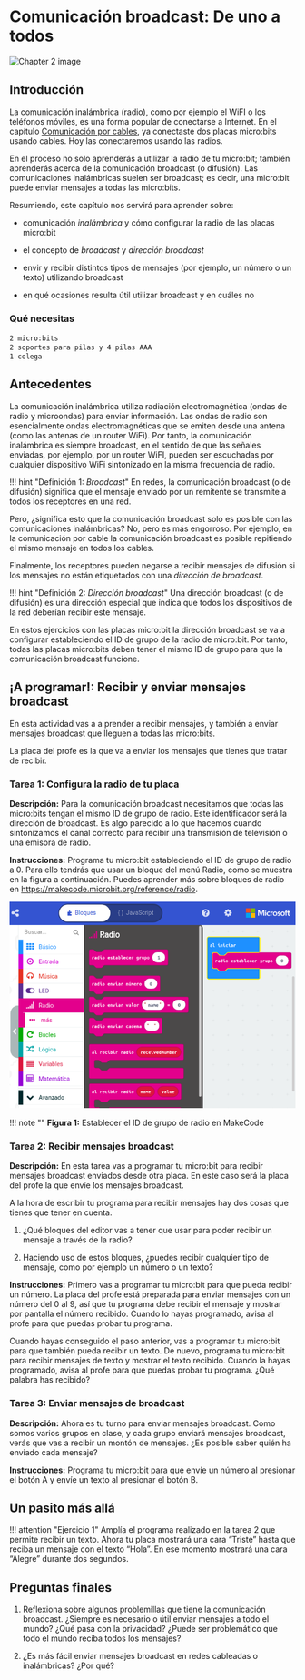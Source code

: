 Comunicación broadcast: De uno a todos
======================================

![Chapter 2 image](chapter2.png)

Introducción
------------

La comunicación inalámbrica (radio), como por ejemplo el WiFI o los teléfonos móviles, es una forma popular de conectarse a Internet. En el capítulo [Comunicación por cables](../wiredcommunication/wiredcommunication.md), ya conectaste dos placas micro:bits usando cables. Hoy las conectaremos usando las radios.

En el proceso no solo aprenderás a utilizar la radio de tu micro:bit; también aprenderás acerca de la comunicación broadcast (o difusión).  Las comunicaciones inalámbricas suelen ser broadcast; es decir, una micro:bit puede enviar mensajes a todas las micro:bits. 

Resumiendo, este capítulo nos servirá para aprender sobre:

- comunicación *inalámbrica* y cómo configurar la radio de las placas micro:bit

- el concepto de *broadcast* y *dirección broadcast*

- envir y recibir distintos tipos de mensajes (por ejemplo, un número o un texto) utilizando broadcast

- en qué ocasiones resulta útil utilizar broadcast y en cuáles no

### Qué necesitas

    2 micro:bits
    2 soportes para pilas y 4 pilas AAA
    1 colega

Antecedentes
------------

La comunicación inalámbrica utiliza radiación electromagnética (ondas de radio y microondas) para enviar información. Las ondas de radio son esencialmente ondas electromagnéticas que se emiten desde una antena (como las antenas de un router WiFi). Por tanto, la comunicación inalámbrica es siempre broadcast, en el sentido de que las señales enviadas, por ejemplo, por un router WiFI, pueden ser escuchadas por cualquier dispositivo WiFi sintonizado en la misma frecuencia de radio.

!!! hint "Definición 1: _Broadcast_"
	En redes, la comunicación broadcast (o de difusión) significa que el mensaje enviado por un remitente se transmite a todos los receptores en una red.

Pero, ¿significa esto que la comunicación broadcast solo es posible con las comunicaciones inalámbricas? No, pero es más engorroso. Por ejemplo, en la comunicación por cable la comunicación broadcast es posible repitiendo el mismo mensaje en todos los cables.

Finalmente, los receptores pueden negarse a recibir mensajes de difusión si los mensajes no están etiquetados con una *dirección de broadcast*.

!!! hint "Definición 2: _Dirección broadcast_"
	Una dirección broadcast (o de difusión) es una dirección especial que indica que todos los dispositivos de la red deberían recibir este mensaje.

En estos ejercicios con las placas micro:bit la dirección broadcast se va a configurar estableciendo el ID de grupo de la radio de micro:bit. Por tanto, todas las placas micro:bits deben tener el mismo ID de grupo para que la comunicación broadcast funcione. 


¡A programar!: Recibir y enviar mensajes broadcast
--------------------------------------------------

En esta actividad vas a a prender a recibir mensajes, y también a enviar mensajes broadcast que lleguen a todas las micro:bits.

La placa del profe es la que va a enviar los mensajes que tienes que tratar de recibir. 

### Tarea 1: Configura la radio de tu placa

**Descripción:** Para la comunicación broadcast necesitamos que todas las micro:bits tengan el mismo ID de grupo de radio. Este identificador será la dirección de broadcast. Es algo parecido a lo que hacemos cuando sintonizamos el canal correcto para recibir una transmisión de televisión o una emisora de radio.

**Instrucciones:** Programa tu micro:bit estableciendo el ID de grupo de radio a 0. Para ello tendrás que usar un bloque del menú Radio, como se muestra en la figura a continuación. Puedes aprender más sobre bloques de radio en <https://makecode.microbit.org/reference/radio>.


![Establecer el ID de grupo de radio en MakeCode.](RadioSetGroup_Es.png)

!!! note ""
	**Figura 1:** Establecer el ID de grupo de radio en MakeCode


### Tarea 2: Recibir mensajes broadcast

**Descripción:** En esta tarea vas a programar tu micro:bit para recibir mensajes broadcast enviados desde otra placa. En este caso será la placa del profe la que envíe los mensajes broadcast.

A la hora de escribir tu programa para recibir mensajes hay dos cosas que tienes que tener en cuenta.

1. ¿Qué bloques del editor vas a tener que usar para poder recibir un mensaje a través de la radio?

2. Haciendo uso de estos bloques, ¿puedes recibir cualquier tipo de mensaje, como por ejemplo un número o un texto?

**Instrucciones:** Primero vas a programar tu micro:bit para que pueda recibir un número. La placa del profe está preparada para enviar mensajes con un número del 0 al 9, así que tu programa debe recibir el mensaje y mostrar por pantalla el número recibido. Cuando lo hayas programado, avisa al profe para que puedas probar tu programa.

Cuando hayas conseguido el paso anterior, vas a programar tu micro:bit para que también pueda recibir un texto. De nuevo, programa tu micro:bit para recibir mensajes de texto y mostrar el texto recibido. Cuando la hayas programado, avisa al profe para que puedas probar tu programa. ¿Qué palabra has recibido?

### Tarea 3: Enviar mensajes de broadcast

**Descripción:** Ahora es tu turno para enviar mensajes broadcast. Como somos varios grupos en clase, y cada grupo enviará mensajes broadcast, verás que vas a recibir un montón de mensajes. ¿Es posible saber quién ha enviado cada mensaje?

**Instrucciones:** Programa tu micro:bit para que envíe un número al presionar el botón A y envíe un texto al presionar el botón B. 

Un pasito más allá
------------------

!!! attention "Ejercicio 1"
	Amplía el programa realizado en la tarea 2 que permite recibir un texto. Ahora tu placa mostrará una cara “Triste” hasta que reciba un mensaje con el texto “Hola”. En ese momento mostrará una cara “Alegre” durante dos segundos.

	
Preguntas finales
------------------

1. Reflexiona sobre algunos problemillas que tiene la comunicación broadcast. ¿Siempre es necesario o útil enviar mensajes a todo el mundo? ¿Qué pasa con la privacidad? ¿Puede ser problemático que todo el mundo reciba todos los mensajes?

2. ¿Es más fácil enviar mensajes broadcast en redes cableadas o inalámbricas? ¿Por qué?
